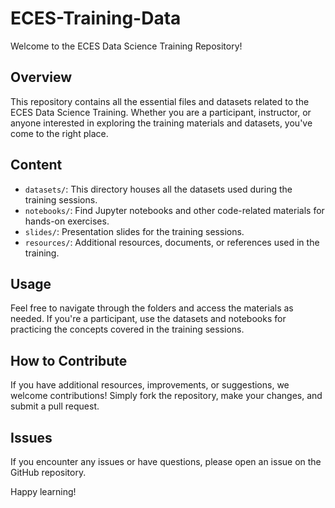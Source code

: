 # ECES-Training-Data

Welcome to the ECES Data Science Training Repository!

## Overview

This repository contains all the essential files and datasets related to the ECES Data Science Training. Whether you are a participant, instructor, or anyone interested in exploring the training materials and datasets, you've come to the right place.

## Content

- `datasets/`: This directory houses all the datasets used during the training sessions.
- `notebooks/`: Find Jupyter notebooks and other code-related materials for hands-on exercises.
- `slides/`: Presentation slides for the training sessions.
- `resources/`: Additional resources, documents, or references used in the training.

## Usage

Feel free to navigate through the folders and access the materials as needed. If you're a participant, use the datasets and notebooks for practicing the concepts covered in the training sessions.

## How to Contribute

If you have additional resources, improvements, or suggestions, we welcome contributions! Simply fork the repository, make your changes, and submit a pull request.

## Issues

If you encounter any issues or have questions, please open an issue on the GitHub repository.

Happy learning!
